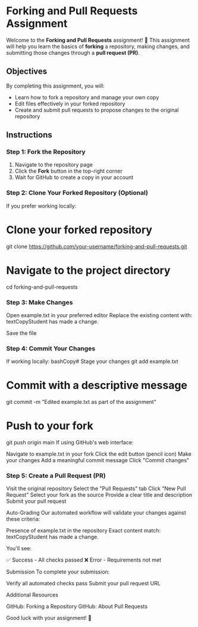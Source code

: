 # Forking and Pull Requests Assignment

Welcome to the **Forking and Pull Requests** assignment! 🎉 This assignment will help you learn the basics of **forking** a repository, making changes, and submitting those changes through a **pull request (PR)**.

## Objectives

By completing this assignment, you will:
* Learn how to fork a repository and manage your own copy
* Edit files effectively in your forked repository
* Create and submit pull requests to propose changes to the original repository

## Instructions

### Step 1: Fork the Repository
1. Navigate to the repository page
2. Click the **Fork** button in the top-right corner
3. Wait for GitHub to create a copy in your account

### Step 2: Clone Your Forked Repository (Optional)

If you prefer working locally:


# Clone your forked repository
git clone https://github.com/your-username/forking-and-pull-requests.git

# Navigate to the project directory
cd forking-and-pull-requests
### Step 3: Make Changes

Open example.txt in your preferred editor
Replace the existing content with:
textCopyStudent has made a change.

Save the file

### Step 4: Commit Your Changes
If working locally:
bashCopy# Stage your changes
git add example.txt

# Commit with a descriptive message
git commit -m "Edited example.txt as part of the assignment"

# Push to your fork
git push origin main
If using GitHub's web interface:

Navigate to example.txt in your fork
Click the edit button (pencil icon)
Make your changes
Add a meaningful commit message
Click "Commit changes"

### Step 5: Create a Pull Request (PR)

Visit the original repository
Select the "Pull Requests" tab
Click "New Pull Request"
Select your fork as the source
Provide a clear title and description
Submit your pull request

Auto-Grading
Our automated workflow will validate your changes against these criteria:

Presence of example.txt in the repository
Exact content match:
textCopyStudent has made a change.


You'll see:

✅ Success - All checks passed
❌ Error - Requirements not met

Submission
To complete your submission:

Verify all automated checks pass
Submit your pull request URL

Additional Resources

GitHub: Forking a Repository
GitHub: About Pull Requests

Good luck with your assignment! 🚀

